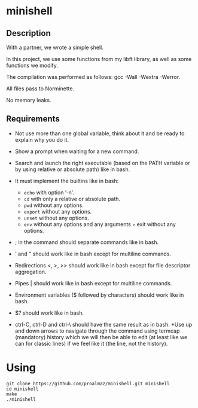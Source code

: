 # minishell
## Description
With a partner, we wrote a simple shell.

In this project, we use some functions from my libft library, as well as some functions we modify.

The compilation was performed as follows: gcc -Wall -Wextra -Werror.

All files pass to Norminette.

No memory leaks.

## Requirements
* Not use more than one global variable, think about it and be ready to explain why you do it.
* Show a prompt when waiting for a new command.
* Search and launch the right executable (based on the PATH variable or by using relative or absolute path) like in bash.
* It must implement the builtins like in bash:
    * `echo` with option ’-n’.
    * `cd` with only a relative or absolute path.
    * `pwd` without any options.
    * `export` without any options.
    * `unset` without any options.
    * `env` without any options and any arguments ◦ exit without any options.

* ; in the command should separate commands like in bash.
* ’ and " should work like in bash except for multiline commands.
* Redirections <, >, >> should work like in bash except for file descriptor aggregation.
* Pipes | should work like in bash except for multiline commands.
* Environment variables ($ followed by characters) should work like in bash.
* $? should work like in bash.
* ctrl-C, ctrl-D and ctrl-\ should have the same result as in bash.
 *Use up and down arrows to navigate through the command using termcap (mandatory) history which we will then be able to edit (at least like we can for classic lines) if we feel like it (the line, not the history).

# Using
```
git clone https://github.com/proalmaz/minishell.git minishell
cd minishell
make
./minishell
```
